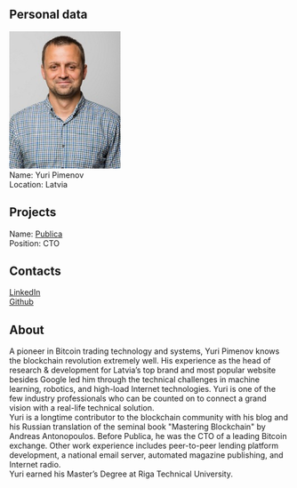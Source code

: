 ## Personal data
![yuri pimenov photo](photo/yuri_pimenov.jpg)  
Name:   Yuri Pimenov     
Location: Latvia    
## Projects 
Name: [Publica](../projects/publica.md)  
Position: CTO    
## Contacts
[LinkedIn](https://www.linkedin.com/in/danaki/)    
[Github](https://github.com/danaki)  
## About
A pioneer in Bitcoin trading technology and systems, Yuri Pimenov knows the blockchain revolution extremely well. His experience as the head of research & development for Latvia’s top brand and most popular website besides Google led him through the technical challenges in machine learning, robotics, and high-load Internet technologies. Yuri is one of the few industry professionals who can be counted on to connect a grand vision with a real-life technical solution.  
Yuri is a longtime contributor to the blockchain community with his blog and his Russian translation of the seminal book "Mastering Blockchain" by Andreas Antonopoulos. Before Publica, he was the CTO of a leading Bitcoin exchange. Other work experience includes peer-to-peer lending platform development, a national email server, automated magazine publishing, and Internet radio.  
Yuri earned his Master’s Degree at Riga Technical University.

